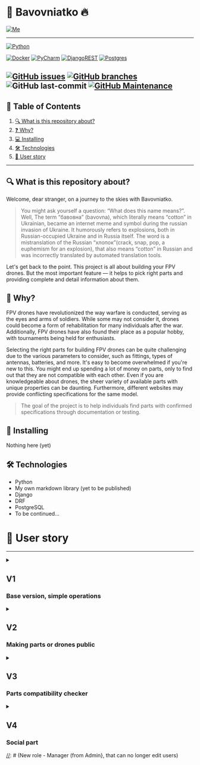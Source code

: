 
# 🚀 Bavovniatko 🔥
[![Me][user-badge]][user-url]

----

[![Python][python-badge]][python-url]

[![Docker][docker-badge]][docker-url]
[![PyCharm][pycharm-badge]][pycharm-url]
[![DjangoREST][django-rest-badge]][django-url]
[![Postgres][postgres-badge]][postgres-url]

[![GitHub issues][git-issues]][git-issues-url]
[![GitHub branches][git-branches]][git-url]
![GitHub last-commit][git-last-commit]
[![GitHub Maintenance][git-maintenance]][git-activity-url]
----
## 📝 Table of Contents
1. [🔍 What is this repository about?](#-what-is-this-repository-about)
2. [❓ Why?](#-why)
3. [💻 Installing](#-installing)
4. [🛠 Technologies](#-technologies)
5. [👤 User story](#-user-story)
____

## 🔍 What is this repository about?
Welcome, dear stranger, on a journey to the skies with Bavovniatko.

>You might ask yourself a question: “What does this name means?”. Well, The term “бавовна” (bavovna), which literally means “cotton” in Ukrainian, became an internet meme and symbol during the russian invasion of Ukraine. It humorously refers to explosions, both in Russian-occupied Ukraine and in Russia itself. The word is a mistranslation of the Russian “хлопок”(crack, snap, pop, a euphemism for an explosion), that also means “cotton” in Russian and was incorrectly translated by automated translation tools.

Let's get back to the point. This project is all about building your FPV drones. 
But the most important feature — it helps to pick right parts and providing complete and detail information about them.  

## 🤔 Why?
FPV drones have revolutionized the way warfare is conducted, serving as the eyes and arms of soldiers. While some may not consider it, drones could become a form of rehabilitation for many individuals after the war. Additionally, FPV drones have also found their place as a popular hobby, with tournaments being held for enthusiasts.

Selecting the right parts for building FPV drones can be quite challenging due to the various parameters to consider, such as fittings, types of antennas, batteries, and more. It's easy to become overwhelmed if you're new to this. You might end up spending a lot of money on parts, only to find out that they are not compatible with each other. Even if you are knowledgeable about drones, the sheer variety of available parts with unique properties can be daunting. Furthermore, different websites may provide conflicting specifications for the same model.

> The goal of the project is to help individuals find parts with confirmed specifications through documentation or testing.


## 🐒 Installing
Nothing here (yet)

## 🛠 Technologies
* Python
* My own markdown library (yet to be published)
* Django
* DRF
* PostgreSQL
* To be continued...

# 👤 User story
____


<details>
<summary>

## V1
### Base version, simple operations

</summary>

## `Anonymous`
1. As an `Anonymous`, I can view all public parts, that is I can search across the site or get data via open API
2. As an `Anonymous`, I can view any detailed information of any part, that is I can either send a request via API or open information about part on website
3. As an `Anonymous`, I can view any public drone, that is I can view only drones, that are made of official, public parts

----
## `User`
1. As a `User`, I can do everything `Anonymous` does 
2. As a `User`, I can login, so that I can use all functionality of website
3. As a `User`, I can logout
4. As a `User`, I can register new account
5. As a `User`, I can create any drone Part, that I can add to my own Drone
6. As a `User`, I can create Drone from either public or my own Parts
7. As a `User`, I can update any of my drone Parts
8. As a `User`, I can delete any of my drone Parts
9. As a `User`, I can view any Part, so that I could filter public and private and see warnings if viewed Part is not official
10. As a `User`, I can view any Drone, so that I could filter public and private and see warnings if viewed Drone is not official

---- 
## `Administrator`
1. As an `Administrator`, I can do everything `User` does 
2. As an `Administrator`, I can use Django admin website do manage database
3. As an `Administrator`, I can update any part, that is I can make part public
4. As an `Administrator`, I can delete any part
5. As an `Administrator`, I can update any drone, that is I can make drone public
6. As an `Administrator`, I can delete any drone
7. As an `Administrator`, I can update any user
8. As an `Administrator`, I can delete any user

</details>


<details>
<summary>

## V2
### Making parts or drones public

</summary>

## `Anonymous`
1. As an `Anonymous`, I can do everything I could do in a V1

----
## `User`
1. As a `User`, I can do everything I could do in a V1 
2. As a `User`, I can make a publicity request for a part or a build, that is admin would review my part or build and make it public if everything is correct
3. As a `User`, I can add a comment to publicity request, so that reviewer will get some information on where or how he can confirm part characteristics
4. As a `User`, I can add a file to publicity request, that is I can add documentation documents
5. As a `User`, I can receive points for my profile, that is I can get new statuses or badges
6. As a `User`, I can see other people statuses or badges, that is near their name everywhere
7. As a `User`, I can send a change request for any official part, that is I can specify what exactly needs to be changed and why
8. As a `User`, I can add a file to my change request, that is I can proof myself correct
9. As a `User`, I can view all pending change requests, so that I won't send same request
10. As a `User`, I can not longer update or delete item after it became public, even if I created it

---- 
## `Administrator`
1. As an `Administrator`, I can do everything I could do in a V1
2. As an `Administrator`, I can accept or deny publicity requests, that is part's or build's publicity will be changed automatically
3. As an `Administrator`, I can accept or deny change request


</details>


<details>
<summary>

## V3
### Parts compatibility checker

</summary>



</details>


<details>
<summary>

## V4
### Social part
[//]: # (Comments for official parts, create account with socials, user actions)

[//]: # (New role - Manager (from Admin}, that can no longer edit users)

</summary>

## `Anonymous`
1. As an `Anonymous`, I can do everything I could do in a V3

----
## `User`
1. As a `User`, I can do everything I could do in a V3
2. As a `User`, I can vote for change requests, that is if I think that it is correct change, I can give my upvote for admins for easier and quicker change
3. As a `User`, I can vote for drone

---- 
## `Administrator`
1. As an `Administrator`, I can do everything I could do in a V3



</details>

[user-badge]: https://img.shields.io/badge/Palibrix-DD9623?style=plastic
[user-url]: https://github.com/Palibrix

[django-rest-badge]: https://img.shields.io/badge/DJANGO-REST-ff1709?style=for-the-badge&logo=django&logoColor=white&color=ff1709&labelColor=gray
[django-url]: https://www.djangoproject.com/
[docker-badge]: https://img.shields.io/badge/docker-%230db7ed.svg?style=for-the-badge&logo=docker&logoColor=white
[docker-url]: https://docker.com/
[postgres-badge]: https://img.shields.io/badge/postgres-%23316192.svg?style=for-the-badge&logo=postgresql&logoColor=white
[postgres-url]: https://www.postgresql.org/
[pycharm-badge]: https://img.shields.io/badge/pycharm-143?style=for-the-badge&logo=pycharm&logoColor=black&color=black&labelColor=green
[pycharm-url]: https://www.jetbrains.com/pycharm/
[python-badge]: http://ForTheBadge.com/images/badges/made-with-python.svg
[python-url]: https://www.python.org/

[git-activity-url]: https://GitHub.com/Palibrix/Bavovniatko/graphs/commit-activity
[git-branches]: https://badgen.net/github/branches/Palibrix/Bavovniatko
[git-issues-url]: https://github.com/Palibrix/Bavovniatko/
[git-issues]: https://img.shields.io/github/issues/Palibrix/Bavovniatko
[git-last-commit]: https://img.shields.io/github/last-commit/Palibrix/Bavovniatko
[git-maintenance]: https://img.shields.io/badge/Maintained%3F-yes-green.svg
[git-url]: https://github.com/Palibrix/Bavovniatko/